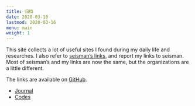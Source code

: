 ```yaml
---
title: 归档
date: 2020-03-16
lastmod: 2020-03-16
menu: main
weight: 1
---
```


This site collects a lot of useful sites I found during my daily life and researches. I also refer to [seisman’s links](https://link.seisman.info/), and report my links to seisman. Most of seisman’s and my links are now the same, but the organizations are a little different.

The links are available on [GitHub](https://github.com/core-man/link).

- [Journal](https://core-man.github.io/link/post/journals/)
- [Codes](https://core-man.github.io/link/post/codes/)

